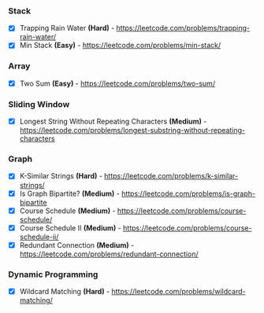 ### Stack
- [x] Trapping Rain Water **(Hard)** - https://leetcode.com/problems/trapping-rain-water/
- [x] Min Stack **(Easy)** - https://leetcode.com/problems/min-stack/

### Array
- [x] Two Sum **(Easy)** - https://leetcode.com/problems/two-sum/

### Sliding Window
- [x] Longest String Without Repeating Characters **(Medium)** - https://leetcode.com/problems/longest-substring-without-repeating-characters

### Graph
- [x] K-Similar Strings **(Hard)** - https://leetcode.com/problems/k-similar-strings/
- [x] Is Graph Bipartite? **(Medium)** - https://leetcode.com/problems/is-graph-bipartite
- [x] Course Schedule **(Medium)** - https://leetcode.com/problems/course-schedule/
- [x] Course Schedule II **(Medium)** - https://leetcode.com/problems/course-schedule-ii/
- [x] Redundant Connection **(Medium)** - https://leetcode.com/problems/redundant-connection/

### Dynamic Programming
- [x] Wildcard Matching **(Hard)** - https://leetcode.com/problems/wildcard-matching/